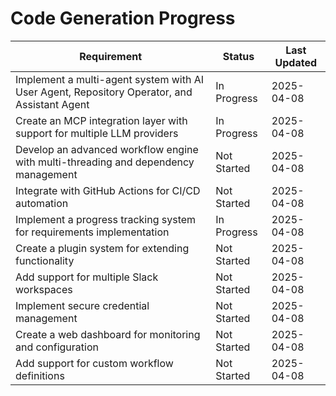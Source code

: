 # Code Generation Progress

| Requirement | Status | Last Updated |
|-------------|--------|--------------|
| Implement a multi-agent system with AI User Agent, Repository Operator, and Assistant Agent | In Progress | 2025-04-08 |
| Create an MCP integration layer with support for multiple LLM providers | In Progress | 2025-04-08 |
| Develop an advanced workflow engine with multi-threading and dependency management | Not Started | 2025-04-08 |
| Integrate with GitHub Actions for CI/CD automation | Not Started | 2025-04-08 |
| Implement a progress tracking system for requirements implementation | In Progress | 2025-04-08 |
| Create a plugin system for extending functionality | Not Started | 2025-04-08 |
| Add support for multiple Slack workspaces | Not Started | 2025-04-08 |
| Implement secure credential management | Not Started | 2025-04-08 |
| Create a web dashboard for monitoring and configuration | Not Started | 2025-04-08 |
| Add support for custom workflow definitions | Not Started | 2025-04-08 |
